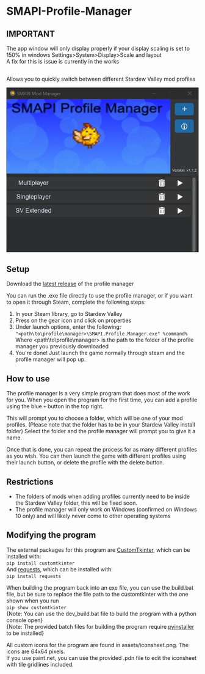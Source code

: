 # SMAPI-Profile-Manager
 
## IMPORTANT
 The app window will only display properly if your display scaling is set to 150% in windows Settings>System>Display>Scale and layout<br>
 A fix for this is issue is currently in the works
 
## 

Allows you to quickly switch between different Stardew Valley mod profiles

![Preview](assets/preview.png)

## Setup
Download the [latest release](https://github.com/supercam19/SMAPI-Profile-Manager/releases/latest) of the profile manager

You can run the .exe file directly to use the profile manager, or if you want to open it through Steam, complete the following steps:
1. In your Steam library, go to Stardew Valley
2. Press on the gear icon and click on properties
3. Under launch options, enter the following:<br>
`"<path\to\profile\manager>\SMAPI.Profile.Manager.exe" %command%`</br>
Where <path\to\profile\manager> is the path to the folder of the profile manager you previously downloaded
4. You're done! Just launch the game normally through steam and the profile manager will pop up.

## How to use
The profile manager is a very simple program that does most of the work for you. When you open the program for the first time, you can add a profile using the blue `+` button in the top right.

This will prompt you to choose a folder, which will be one of your mod profiles. (Please note that the folder has to be in your Stardew Valley install folder) Select the folder and the profile manager will prompt you to give it a name.

Once that is done, you can repeat the process for as many different profiles as you wish. You can then launch the game with different profiles using their launch button, or delete the profile with the delete button.

## Restrictions
- The folders of mods when adding profiles currently need to be inside the Stardew Valley folder, this will be fixed soon.
- The profile manager will only work on Windows (confirmed on Windows 10 only) and will likely never come to other operating systems

## Modifying the program
The external packages for this program are [CustomTkinter](https://github.com/TomSchimansky/CustomTkinter), which can be installed with:<br>
`pip install customtkinter`</br>
And [requests](https://pypi.org/project/requests/), which can be installed with:<br>
`pip install requests`</br>

When building the program back into an exe file, you can use the build.bat file, but be sure to replace the file path to the customtkinter with the one shown when you run<br>
`pip show customtkinter`
<br> {Note: You can use the dev_build.bat file to build the program with a python console open}
<br> {Note: The provided batch files for building the program require [pyinstaller](https://pyinstaller.org/en/stable/) to be installed}

All custom icons for the program are found in assets/iconsheet.png. The icons are 64x64 pixels.
<br> If you use paint.net, you can use the provided .pdn file to edit the iconsheet with tile gridlines included.
